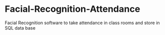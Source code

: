 # Facial-Recognition-Attendance
Facial Recognition software to take attendance in class rooms and store in SQL data base
